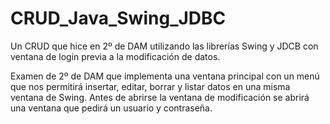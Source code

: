 # CRUD_Java_Swing_JDBC
Un CRUD que hice en 2º de DAM utilizando las librerías Swing y JDCB con ventana de login previa a la modificación de datos.

Examen de 2º de DAM que implementa una ventana principal con un menú que nos permitirá insertar, editar, borrar y listar datos en una misma ventana de Swing. Antes de abrirse la ventana de modificación se abrirá una ventana que pedirá un usuario y contraseña.
